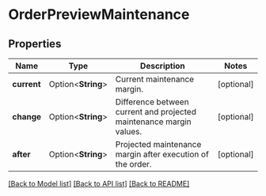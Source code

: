 # OrderPreviewMaintenance

## Properties

Name | Type | Description | Notes
------------ | ------------- | ------------- | -------------
**current** | Option<**String**> | Current maintenance margin. | [optional]
**change** | Option<**String**> | Difference between current and projected maintenance margin values. | [optional]
**after** | Option<**String**> | Projected maintenance margin after execution of the order. | [optional]

[[Back to Model list]](../README.md#documentation-for-models) [[Back to API list]](../README.md#documentation-for-api-endpoints) [[Back to README]](../README.md)
